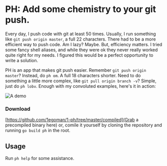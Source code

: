 # PH: Add some chemistry to your git push.

Every day, I push code with git at least 50 times. Usually, I run something
like `git push origin master`, a full 22 characters. There had to be a more
efficient way to push code. Am I lazy? Maybe. But, efficiency matters.
I tried some fancy shell aliases, and while they
were ok they never really worked quite right for my needs. I figured this
would be a perfect opportunity to write a solution.

PH is an app that makes git push easier. Remember `git push origin master`?
Instead, do `ph om`. A full 18 characters shorter. Need to do something a little
more complex, like `git pull origin branch -v`? Simple, just do `ph
lobv`. Enough with my convoluted examples, here's it in action:

![A demo](http://weeklyhack.github.io/assets/images/posts/ph.gif)

### Download
[https://github.com/1egoman/1-ph/tree/master/compiled](Grab a precompiled binary here)
or, comile it yourself by cloning the repository and running `go build ph` in
the root.

## Usage
Run `ph help` for some assistance.
